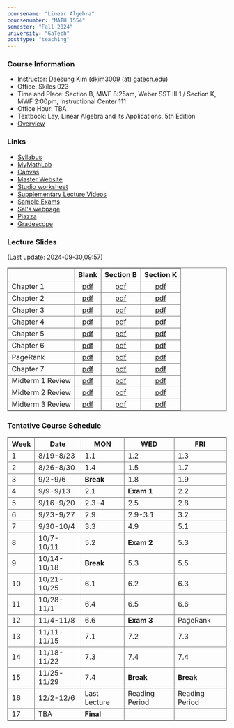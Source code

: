 ```yaml
---
coursename: "Linear Algebra"
coursenumber: "MATH 1554"
semester: "Fall 2024"
university: "GaTech"
posttype: "teaching"
---
```


### Course Information
- Instructor: Daesung Kim ([dkim3009 (at) gatech.edu](mailto:dkim3009@gatech.edu))
- Office: Skiles 023
- Time and Place: Section B, MWF 8:25am, Weber SST III 1 / Section K, MWF 2:00pm, Instructional Center 111
- Office Hour: TBA
- Textbook: Lay, Linear Algebra and its Applications, 5th Edition
- [Overview](overview.pdf)

### Links
- [Syllabus](https://gatech.instructure.com/courses/114544/pages/common-syllabus-fall-2024)
- [MyMathLab](https://www.mymathlab.com)
- [Canvas](https://canvas.gatech.edu)
- [Master Website](https://gatech.instructure.com/courses/114544)
- [Studio worksheet](https://gatech.instructure.com/courses/114544/pages/studio-worksheets)
- [Supplementary Lecture Videos](https://gatech.instructure.com/courses/114544/modules)
- [Sample Exams](https://gatech.instructure.com/courses/114544/pages/sample-exams)
- [Sal's webpage](https://sbarone7.math.gatech.edu/ma1554f24.html)
- [Piazza](https://piazza.com/class/lz8sip014c46zt)
- [Gradescope](https://www.gradescope.com/courses/814142)
 
### Lecture Slides
(Last update: 2024-09-30,09:57)

|                  | Blank                           | Section B                   | Section K                   |
| -                | :-:                             | :-:                         | :-:                         |
| Chapter 1        | [pdf](m1554-ch1-blank.pdf)      | [pdf](m1554-ch1-B.pdf)      | [pdf](m1554-ch1-K.pdf)      |
| Chapter 2        | [pdf](m1554-ch2-blank.pdf)      | [pdf](m1554-ch2-B.pdf)      | [pdf](m1554-ch2-K.pdf)      |
| Chapter 3        | [pdf](m1554-ch3-blank.pdf)      | [pdf](m1554-ch3-B.pdf)      | [pdf](m1554-ch3-K.pdf)      |
| Chapter 4        | [pdf](m1554-ch4-blank.pdf)      | [pdf](m1554-ch4-B.pdf)      | [pdf](m1554-ch4-K.pdf)      |
| Chapter 5        | [pdf](m1554-ch5-blank.pdf)      | [pdf](m1554-ch5-B.pdf)      | [pdf](m1554-ch5-K.pdf)      |
| Chapter 6        | [pdf](m1554-ch6-blank.pdf)      | [pdf](m1554-ch6-B.pdf)      | [pdf](m1554-ch6-K.pdf)      |
| PageRank         | [pdf](m1554-pagerank-blank.pdf) | [pdf](m1554-pagerank-B.pdf) | [pdf](m1554-pagerank-K.pdf) |
| Chapter 7        | [pdf](m1554-ch7-blank.pdf)      | [pdf](m1554-ch7-B.pdf)      | [pdf](m1554-ch7-K.pdf)      |
| Midterm 1 Review | [pdf](m1554-m1review-blank.pdf) | [pdf](m1554-m1review-B.pdf) | [pdf](m1554-m1review-K.pdf) |
| Midterm 2 Review | [pdf](m1554-m2review-blank.pdf) | [pdf](m1554-m2review-B.pdf) | [pdf](m1554-m2review-K.pdf) |
| Midterm 3 Review | [pdf](m1554-m3review-blank.pdf) | [pdf](m1554-m3review-B.pdf) | [pdf](m1554-m3review-K.pdf) |
 

### Tentative Course Schedule
| Week | Date        | MON          | WED            | FRI            |
| ---  | ---         | ---          | ---            | ---            |
| 1    | 8/19-8/23   | 1.1          | 1.2            | 1.3            |
| 2    | 8/26-8/30   | 1.4          | 1.5            | 1.7            |
| 3    | 9/2-9/6     | **Break**    | 1.8            | 1.9            |
| 4    | 9/9-9/13    | 2.1          | **Exam 1**     | 2.2            |
| 5    | 9/16-9/20   | 2.3-4        | 2.5            | 2.8            |
| 6    | 9/23-9/27   | 2.9          | 2.9-3.1        | 3.2            |
| 7    | 9/30-10/4   | 3.3          | 4.9            | 5.1            |
| 8    | 10/7-10/11  | 5.2          | **Exam 2**     | 5.3            |
| 9    | 10/14-10/18 | **Break**    | 5.3            | 5.5            |
| 10   | 10/21-10/25 | 6.1          | 6.2            | 6.3            |
| 11   | 10/28-11/1  | 6.4          | 6.5            | 6.6            |
| 12   | 11/4-11/8   | 6.6          | **Exam 3**     | PageRank       |
| 13   | 11/11-11/15 | 7.1          | 7.2            | 7.3            |
| 14   | 11/18-11/22 | 7.3          | 7.4            | 7.4            |
| 15   | 11/25-11/29 | 7.4          | **Break**      | **Break**      |
| 16   | 12/2-12/6   | Last Lecture | Reading Period | Reading Period |
| 17   | TBA         | **Final**    |                |                |



<style>
table, th, td {
  border: 1px solid #777;
  border-collapse: collapse;
}
</style>

